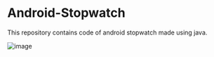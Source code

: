 # Android-Stopwatch
This repository contains code of android stopwatch made using java.

![image](https://github.com/darshun16/PRODIGY_AD_03/assets/169477465/22ee637a-77fb-4a92-80f9-7cd9da233bd3)

